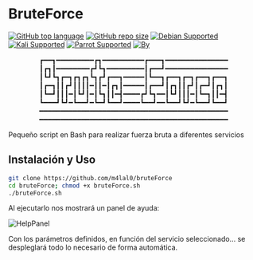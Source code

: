 # BruteForce

[![GitHub top language](https://img.shields.io/github/languages/top/m4lal0/bruteForce?logo=gnu-bash&style=flat-square)](#)
[![GitHub repo size](https://img.shields.io/github/repo-size/m4lal0/bruteForce?logo=webpack&style=flat-square)](#)
[![Debian Supported](https://img.shields.io/badge/Debian-Supported-blue?style=flat-square&logo=debian)](#)
[![Kali Supported](https://img.shields.io/badge/Kali-Supported-blue?style=flat-square&logo=linux)](#)
[![Parrot Supported](https://img.shields.io/badge/Parrot-Supported-blue?style=flat-square&logo=linux)](#)
[![By](https://img.shields.io/badge/By-m4lal0-green?style=flat-square&logo=github)](#)

<p align="center">
┏━━┓━━━━━━━━━┏┓━━━━━━━━━━┏━━━┓━━━━━━━━━━━━━━━
┃┏┓┃━━━━━━━━┏┛┗┓━━━━━━━━━┃┏━━┛━━━━━━━━━━━━━━━
┃┗┛┗┓┏━┓┏┓┏┓┗┓┏┛┏━━┓━━━━━┃┗━━┓┏━━┓┏━┓┏━━┓┏━━┓
┃┏━┓┃┃┏┛┃┃┃┃━┃┃━┃┏┓┃━━━━━┃┏━━┛┃┏┓┃┃┏┛┃┏━┛┃┏┓┃
┃┗━┛┃┃┃━┃┗┛┃━┃┗┓┃┃━┫━━━━┏┛┗┓━━┃┗┛┃┃┃━┃┗━┓┃┃━┫
┗━━━┛┗┛━┗━━┛━┗━┛┗━━┛━━━━┗━━┛━━┗━━┛┗┛━┗━━┛┗━━┛
━━━━━━━━━━━━━━━━━━━━━━━━━━━━━━━━━━━━━━━━━━━━━
━━━━━━━━━━━━━━━━━━━━━━━━━━━━━━━━━━━━━━━━━━━━━

Pequeño script en Bash para realizar fuerza bruta a diferentes servicios
</p>

## Instalación y Uso

```bash
git clone https://github.com/m4lal0/bruteForce
cd bruteForce; chmod +x bruteForce.sh
./bruteForce.sh
```

Al ejecutarlo nos mostrará un panel de ayuda:

![HelpPanel](./images/helpPanel2.png)

Con los parámetros definidos, en función del servicio seleccionado... se despleglará todo lo necesario de forma automática.